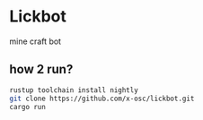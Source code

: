 # Lickbot
mine craft bot
## how 2 run?
```sh
rustup toolchain install nightly
git clone https://github.com/x-osc/lickbot.git
cargo run
```
